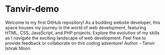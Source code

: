 # Tanvir-demo
Welcome to my first GitHub repository! As a budding website developer, this space houses my journey in the world of web development, featuring HTML, CSS, JavaScript, and PHP projects. Explore the evolution of my skills as I navigate the exciting landscape of web development. Feel free to provide feedback or collaborate on this coding adventure!
Author - Tanvir Ishrak Moon
